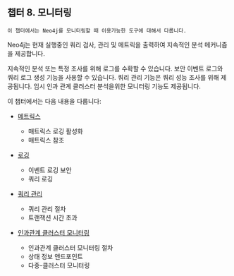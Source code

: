 
## 챕터 8. 모니터링 

```
이 챕터에서는 Neo4j를 모니터링할 때 이용가능한 도구에 대해서 다룹니다. 
```

Neo4j는 현재 실행중인 쿼리 검사, 관리 및 메트릭을 출력하여 지속적인 분석 메커니즘을 제공합니다. 

지속적인 분석 또는 특정 조사를 위해 로그를 수확할 수 있습니다. 보안 이벤트 로그와 쿼리 로그 생성 기능을 사용할 수 있습니다. 쿼리 관리 기능은 쿼리 성능 조사를 위해 제공됩니다. 임시 인과 관계 클러스터 분석을위한 모니터링 기능도 제공됩니다.

이 챕터에서는 다음 내용을 다룹니다:
 
- [메트릭스](/monitoring/metrics.md)
  - 매트릭스 로깅 활성화 
  - 매트릭스 참조 

- [로깅](/monitoring/logging.md)
  - 이벤트 로깅 보안 
  - 쿼리 로깅 

- [쿼리 관리](/monitoring/query-management.md)
  - 쿼리 관리 절차 
  - 트랜잭션 시간 초과 

- [인과관계 클러스터 모니터링](/monitoring/causal-cluster.md)
  - 인과관계 클러스터 모니터링 절차
  - 상태 정보 앤드포인트
  - 다중-클러스터 모니터링 